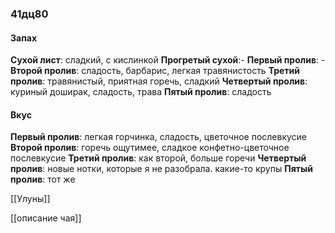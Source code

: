 ### 41дц80
#### Запах
**Сухой лист**: сладкий, с кислинкой
**Прогретый сухой**:-
**Первый пролив**: -
**Второй пролив**: сладость, барбарис, легкая травянистость
**Третий пролив**: травянистый, приятная горечь, сладкий
**Четвертый пролив**: куриный доширак, сладость, трава
**Пятый пролив**: сладость

#### Вкус
**Первый пролив**: легкая горчинка, сладость, цветочное послевкусие
**Второй пролив**: горечь ощутимее, сладкое конфетно-цветочное послевкусие
**Третий пролив**: как второй, больше горечи
**Четвертый пролив**: новые нотки, которые я не разобрала. какие-то крупы
**Пятый пролив**: тот же

[[Улуны]]

[[описание чая]]